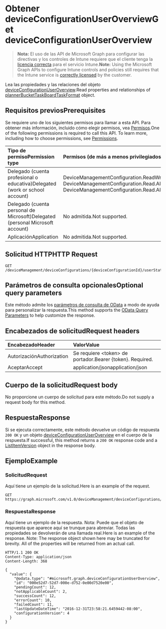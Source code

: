 # <a name="get-deviceconfigurationuseroverview"></a><span data-ttu-id="0c49c-101">Obtener deviceConfigurationUserOverview</span><span class="sxs-lookup"><span data-stu-id="0c49c-101">Get deviceConfigurationUserOverview</span></span>

> <span data-ttu-id="0c49c-102">**Nota:** El uso de las API de Microsoft Graph para configurar las directivas y los controles de Intune requiere que el cliente tenga la [licencia correcta](https://go.microsoft.com/fwlink/?linkid=839381) para el servicio Intune.</span><span class="sxs-lookup"><span data-stu-id="0c49c-102">**Note:** Using the Microsoft Graph APIs to configure Intune controls and policies still requires that the Intune service is [correctly licensed](https://go.microsoft.com/fwlink/?linkid=839381) by the customer.</span></span>

<span data-ttu-id="0c49c-103">Lea las propiedades y las relaciones del objeto [deviceConfigurationUserOverview](../resources/intune_deviceconfig_deviceconfigurationuseroverview.md).</span><span class="sxs-lookup"><span data-stu-id="0c49c-103">Read properties and relationships of [plannerBucketTaskBoardTaskFormat](../resources/intune_deviceconfig_deviceconfigurationuseroverview.md) object.</span></span>
## <a name="prerequisites"></a><span data-ttu-id="0c49c-104">Requisitos previos</span><span class="sxs-lookup"><span data-stu-id="0c49c-104">Prerequisites</span></span>
<span data-ttu-id="0c49c-p101">Se requiere uno de los siguientes permisos para llamar a esta API. Para obtener más información, incluido cómo elegir permisos, vea [Permisos](../../../concepts/permissions_reference.md).</span><span class="sxs-lookup"><span data-stu-id="0c49c-p101">One of the following permissions is required to call this API. To learn more, including how to choose permissions, see [Permissions](../../../concepts/permissions_reference.md).</span></span>

|<span data-ttu-id="0c49c-107">Tipo de permiso</span><span class="sxs-lookup"><span data-stu-id="0c49c-107">Permission type</span></span>|<span data-ttu-id="0c49c-108">Permisos (de más a menos privilegiados)</span><span class="sxs-lookup"><span data-stu-id="0c49c-108">Permissions (from least to most privileged)</span></span>|
|:---|:---|
|<span data-ttu-id="0c49c-109">Delegado (cuenta profesional o educativa)</span><span class="sxs-lookup"><span data-stu-id="0c49c-109">Delegated (work or school account)</span></span>|<span data-ttu-id="0c49c-110">DeviceManagementConfiguration.ReadWrite.All, DeviceManagementConfiguration.Read.All</span><span class="sxs-lookup"><span data-stu-id="0c49c-110">DeviceManagementConfiguration.ReadWrite.All, DeviceManagementConfiguration.Read.All</span></span>|
|<span data-ttu-id="0c49c-111">Delegado (cuenta personal de Microsoft)</span><span class="sxs-lookup"><span data-stu-id="0c49c-111">Delegated (personal Microsoft account)</span></span>|<span data-ttu-id="0c49c-112">No admitida.</span><span class="sxs-lookup"><span data-stu-id="0c49c-112">Not supported.</span></span>|
|<span data-ttu-id="0c49c-113">Aplicación</span><span class="sxs-lookup"><span data-stu-id="0c49c-113">Application</span></span>|<span data-ttu-id="0c49c-114">No admitida.</span><span class="sxs-lookup"><span data-stu-id="0c49c-114">Not supported.</span></span>|

## <a name="http-request"></a><span data-ttu-id="0c49c-115">Solicitud HTTP</span><span class="sxs-lookup"><span data-stu-id="0c49c-115">HTTP Request</span></span>
<!-- {
  "blockType": "ignored"
}
-->
``` http
GET /deviceManagement/deviceConfigurations/{deviceConfigurationId}/userStatusOverview
```

## <a name="optional-query-parameters"></a><span data-ttu-id="0c49c-116">Parámetros de consulta opcionales</span><span class="sxs-lookup"><span data-stu-id="0c49c-116">Optional query parameters</span></span>
<span data-ttu-id="0c49c-117">Este método admite los [parámetros de consulta de OData](https://developer.microsoft.com/es-ES/graph/docs/overview/query_parameters) a modo de ayuda para personalizar la respuesta.</span><span class="sxs-lookup"><span data-stu-id="0c49c-117">This method supports the [OData Query Parameters](https://developer.microsoft.com/es-ES/graph/docs/overview/query_parameters) to help customize the response.</span></span>
## <a name="request-headers"></a><span data-ttu-id="0c49c-118">Encabezados de solicitud</span><span class="sxs-lookup"><span data-stu-id="0c49c-118">Request headers</span></span>
|<span data-ttu-id="0c49c-119">Encabezado</span><span class="sxs-lookup"><span data-stu-id="0c49c-119">Header</span></span>|<span data-ttu-id="0c49c-120">Valor</span><span class="sxs-lookup"><span data-stu-id="0c49c-120">Value</span></span>|
|:---|:---|
|<span data-ttu-id="0c49c-121">Autorización</span><span class="sxs-lookup"><span data-stu-id="0c49c-121">Authorization</span></span>|<span data-ttu-id="0c49c-122">Se requiere &lt;token&gt; de portador.</span><span class="sxs-lookup"><span data-stu-id="0c49c-122">Bearer {token}. Required.</span></span>|
|<span data-ttu-id="0c49c-123">Aceptar</span><span class="sxs-lookup"><span data-stu-id="0c49c-123">Accept</span></span>|<span data-ttu-id="0c49c-124">application/json</span><span class="sxs-lookup"><span data-stu-id="0c49c-124">application/json</span></span>|

## <a name="request-body"></a><span data-ttu-id="0c49c-125">Cuerpo de la solicitud</span><span class="sxs-lookup"><span data-stu-id="0c49c-125">Request body</span></span>
<span data-ttu-id="0c49c-126">No proporcione un cuerpo de solicitud para este método.</span><span class="sxs-lookup"><span data-stu-id="0c49c-126">Do not supply a request body for this method.</span></span>

## <a name="response"></a><span data-ttu-id="0c49c-127">Respuesta</span><span class="sxs-lookup"><span data-stu-id="0c49c-127">Response</span></span>
<span data-ttu-id="0c49c-128">Si se ejecuta correctamente, este método devuelve un código de respuesta `200 OK` y un objeto [deviceConfigurationUserOverview](../resources/intune_deviceconfig_deviceconfigurationuseroverview.md) en el cuerpo de la respuesta.</span><span class="sxs-lookup"><span data-stu-id="0c49c-128">If successful, this method returns a `200 OK` response code and a [ListItemVersion](../resources/intune_deviceconfig_deviceconfigurationuseroverview.md) object in the response body.</span></span>

## <a name="example"></a><span data-ttu-id="0c49c-129">Ejemplo</span><span class="sxs-lookup"><span data-stu-id="0c49c-129">Example</span></span>
### <a name="request"></a><span data-ttu-id="0c49c-130">Solicitud</span><span class="sxs-lookup"><span data-stu-id="0c49c-130">Request</span></span>
<span data-ttu-id="0c49c-131">Aquí tiene un ejemplo de la solicitud.</span><span class="sxs-lookup"><span data-stu-id="0c49c-131">Here is an example of the request.</span></span>
``` http
GET https://graph.microsoft.com/v1.0/deviceManagement/deviceConfigurations/{deviceConfigurationId}/userStatusOverview
```

### <a name="response"></a><span data-ttu-id="0c49c-132">Respuesta</span><span class="sxs-lookup"><span data-stu-id="0c49c-132">Response</span></span>
<span data-ttu-id="0c49c-p102">Aquí tiene un ejemplo de la respuesta. Nota: Puede que el objeto de respuesta que aparece aquí se trunque para abreviar. Todas las propiedades se devolverán de una llamada real.</span><span class="sxs-lookup"><span data-stu-id="0c49c-p102">Here is an example of the response. Note: The response object shown here may be truncated for brevity. All of the properties will be returned from an actual call.</span></span>
``` http
HTTP/1.1 200 OK
Content-Type: application/json
Content-Length: 368

{
  "value": {
    "@odata.type": "#microsoft.graph.deviceConfigurationUserOverview",
    "id": "000e52d7-52d7-000e-d752-0e00d7520e00",
    "pendingCount": 12,
    "notApplicableCount": 2,
    "successCount": 12,
    "errorCount": 10,
    "failedCount": 11,
    "lastUpdateDateTime": "2016-12-31T23:58:21.6459442-08:00",
    "configurationVersion": 4
  }
}
```



